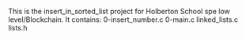 This is the insert_in_sorted_list project for Holberton School spe low level/Blockchain. It contains:
0-insert_number.c
0-main.c
linked_lists.c
lists.h
